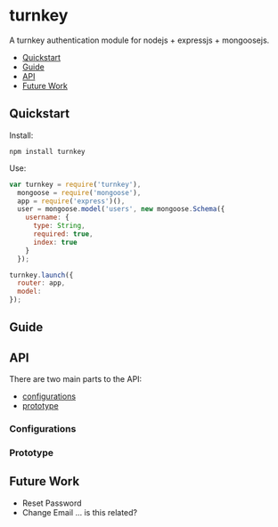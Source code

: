 # turnkey

A turnkey authentication module for nodejs + expressjs + mongoosejs.

* [Quickstart](#quickstart)
* [Guide](#guide)
* [API](#api)
* [Future Work](#future-work)

## Quickstart

Install:
```
npm install turnkey
```

Use:
```js
var turnkey = require('turnkey'),
  mongoose = require('mongoose'),
  app = require('express')(),
  user = mongoose.model('users', new mongoose.Schema({
    username: {
      type: String,
      required: true,
      index: true
    }
  });

turnkey.launch({
  router: app,
  model: 
});
```

## Guide



## API

There are two main parts to the API:

  * [configurations](#configurations)
  * [prototype](#prototype)

### Configurations

### Prototype

## Future Work

 * Reset Password
 * Change Email ... is this related?
